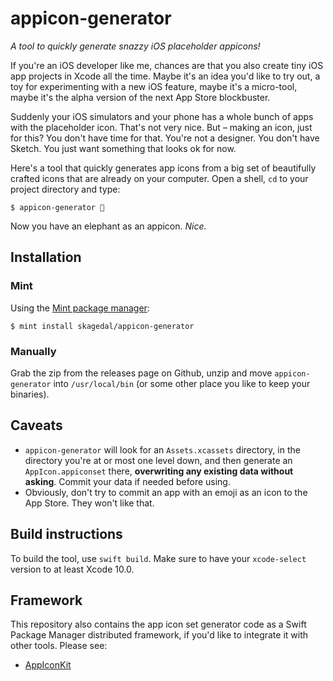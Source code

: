# appicon-generator

*A tool to quickly generate snazzy iOS placeholder appicons!*

If you're an iOS developer like me, chances are that you also create tiny iOS app projects in Xcode all the time. Maybe it's an idea you'd like to try out, a toy for experimenting with a new iOS feature, maybe it's a micro-tool, maybe it's the alpha version of the next App Store blockbuster. 

Suddenly your iOS simulators and your phone has a whole bunch of apps with the placeholder icon. That's not very nice. But – making an icon, just for this? You don't have time for that. You're not a designer.  You don't have Sketch. You just want something that looks ok for now. 

Here's a tool that quickly generates app icons from a big set of beautifully crafted icons that are already on your computer.  Open a shell, `cd` to your project directory and type:

```shell
$ appicon-generator 🐘
```

Now you have an elephant as an appicon. _Nice._

## Installation

### Mint

Using the [Mint package manager](https://github.com/yonaskolb/Mint):

```shell
$ mint install skagedal/appicon-generator
```

### Manually

Grab the zip from the releases page on Github, unzip and move `appicon-generator` into `/usr/local/bin` (or some other place you like to keep your binaries). 

## Caveats

* `appicon-generator` will look for an `Assets.xcassets` directory, in the directory you're at or most one level down, and then generate an `AppIcon.appiconset` there, **overwriting any existing data without asking**. Commit your data if needed before using.
* Obviously, don't try to commit an app with an emoji as an icon to the App Store. They won't like that. 

## Build instructions

To build the tool, use `swift build`.  Make sure to have your `xcode-select` version to at least Xcode 10.0.

## Framework

This repository also contains the app icon set generator code as a Swift Package Manager distributed framework, if you'd like to integrate it with other tools. Please see:

* [AppIconKit](http://skagedal.github.io/appicon-generator/)

